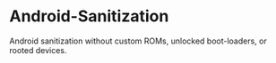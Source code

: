# Android-Sanitization
Android sanitization without custom ROMs, unlocked boot-loaders, or rooted devices.
